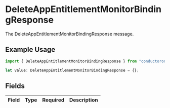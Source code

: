 # DeleteAppEntitlementMonitorBindingResponse

The DeleteAppEntitlementMonitorBindingResponse message.

## Example Usage

```typescript
import { DeleteAppEntitlementMonitorBindingResponse } from "conductorone-sdk-typescript/sdk/models/shared";

let value: DeleteAppEntitlementMonitorBindingResponse = {};
```

## Fields

| Field       | Type        | Required    | Description |
| ----------- | ----------- | ----------- | ----------- |